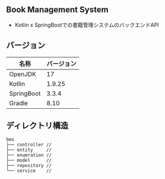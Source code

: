 ## Book Management System
- Kotlin x SpringBootでの書籍管理システムのバックエンドAPI

## バージョン
| 名称         | バージョン  |
|------------|--------|
| OpenJDK    | 17     |
| Kotlin     | 1.9.25 |
| SpringBoot | 3.3.4  |
| Gradle     | 8.10   |

## ディレクトリ構造
```
bms
├── controller //
├── entity     //
├── enumration //
├── model      //
├── repository //
└── service    //
```
